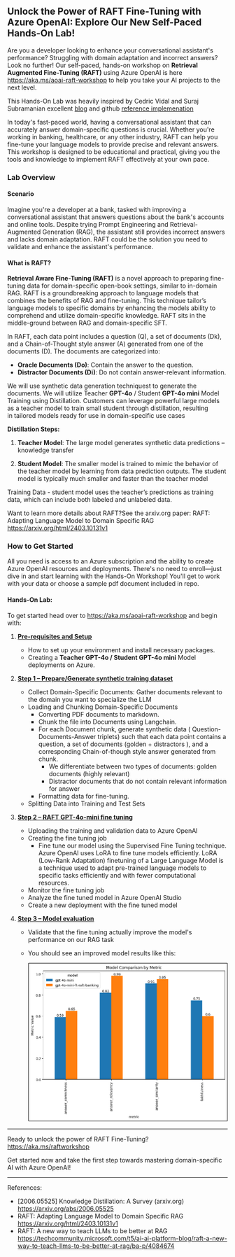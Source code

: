 
## Unlock the Power of RAFT Fine-Tuning with Azure OpenAI: Explore Our New Self-Paced Hands-On Lab!

Are you a developer looking to enhance your conversational assistant's performance? Struggling with domain adaptation and incorrect answers? Look no further! Our self-paced, hands-on workshop on **Retrieval Augmented Fine-Tuning (RAFT)** using Azure OpenAI is here  https://aka.ms/aoai-raft-workshop to help you take your AI projects to the next level.

This Hands-On Lab was heavily inspired by Cedric Vidal and Suraj Subramanian excellent [blog](https://techcommunity.microsoft.com/t5/ai-ai-platform-blog/raft-a-new-way-to-teach-llms-to-be-better-at-rag/ba-p/4084674) and github [reference implemenation](https://github.com/ShishirPatil/gorilla/tree/main/raft)

In today's fast-paced world, having a conversational assistant that can accurately answer domain-specific questions is crucial. Whether you're working in banking, healthcare, or any other industry, RAFT can help you fine-tune your language models to provide precise and relevant answers. This workshop is designed to be educational and practical, giving you the tools and knowledge to implement RAFT effectively at your own pace.

### Lab Overview

#### Scenario

Imagine you're a developer at a bank, tasked with improving a conversational assistant that answers questions about the bank's accounts and online tools. Despite trying Prompt Engineering and Retrieval-Augmented Generation (RAG), the assistant still provides incorrect answers and lacks domain adaptation. RAFT could be the solution you need to validate and enhance the assistant's performance.

#### What is RAFT?

**Retrieval Aware Fine-Tuning (RAFT)** is a novel approach to preparing fine-tuning data for domain-specific open-book settings, similar to in-domain RAG. RAFT is a groundbreaking approach to language models that combines the benefits of RAG and fine-tuning. This technique tailor’s language models to specific domains by enhancing the models ability to comprehend and utilize domain-specific knowledge. RAFT sits in the middle-ground between RAG and domain-specific SFT. 

 In RAFT, each data point includes a question (Q), a set of documents (Dk), and a Chain-of-Thought style answer (A) generated from one of the documents (D). The documents are categorized into:

- **Oracle Documents (Do)**: Contain the answer to the question.
- **Distractor Documents (Di)**: Do not contain answer-relevant information.

 We will use synthetic data generation techniquest to generate the documents. We will utilize Teacher **GPT-4o** / Student **GPT-4o mini** Model Training using Distillation. 
 Customers can leverage powerful large models as a teacher model to train small student through distillation, resulting in tailored models ready for use in domain-specific use cases
 
 **Distillation Steps:**

1. **Teacher Model**: The large model generates synthetic data predictions – knowledge transfer

2. **Student Model**: The smaller model is trained to mimic the behavior of the teacher model by learning from data prediction outputs. The student model is typically much smaller and faster than the teacher model

Training Data - student model uses the teacher’s predictions as training data, which can include both labeled and unlabeled data.

Want to learn more details about RAFT?See the arxiv.org paper: RAFT: Adapting Language Model to Domain Specific RAG https://arxiv.org/html/2403.10131v1

### How to Get Started

All you need is access to an Azure subscription and the ability to create Azure OpenAI resources and deployments. There's no need to enroll—just dive in and start learning with the Hands-On Workshop! You'll get to work with your data or choose a sample pdf document included in repo.

#### Hands-On Lab:


To get started head over to  https://aka.ms/aoai-raft-workshop and begin with:
1. **[Pre-requisites and Setup](https://aka.ms/aoai-raft-workshop)**
   - How to set up your environment and install necessary packages.
   - Creating a **Teacher GPT-4o / Student GPT-4o mini** Model deployments on Azure.

2. **[Step 1 – Prepare/Generate synthetic training dataset](https://github.com/Azure-Samples/azure-openai-raft/blob/main/1_raft_datagen.ipynb)**
   - Collect Domain-Specific Documents: Gather documents relevant to the domain you want to specialize the LLM
   - Loading and Chunking Domain-Specific Documents 
     * Converting PDF documents to markdown.
     * Chunk the file into Documents  using Langchain.
      * For each Document chunk, generate synthetic data ( Question-Documents-Answer triplets) such that each data point contains a question, a set of documents (golden + distractors ), and a corresponding Chain-of-though style answer  generated from chunk. 
        * We differentiate between two types of documents: golden documents (highly relevant) 
        * Distractor documents that do not contain relevant information for answer
     * Formatting data for fine-tuning.
   - Splitting Data into Training and Test Sets

2. **[Step 2 –  RAFT GPT-4o-mini fine tuning](https://github.com/Azure-Samples/azure-openai-raft/blob/main/2_raft_finetuning.ipynb)**
   - Uploading the training and validation data to Azure OpenAI
   - Creating the fine tuning job
     *  Fine tune our model using the Supervised Fine Tuning technique. Azure OpenAI uses LoRA to fine tune models efficiently. LoRA (Low-Rank Adaptation) finetuning of a Large Language Model is a technique used to adapt pre-trained language models to specific tasks efficiently and with fewer computational resources.
   - Monitor the fine tuning job
   - Analyze the fine tuned model in Azure OpenAI Studio
   - Create a new deployment with the fine tuned model
   
3. **[Step 3 –  Model evaluation](https://github.com/Azure-Samples/azure-openai-raft/blob/main/3_raft_evaluation.ipynb)**
   - Validate that the fine tuning actually improve the model's performance on our RAG task
   - You should see an improved model results like this: 

      ![alt text](images/bank_eval.png)


---

Ready to unlock the power of RAFT Fine-Tuning? https://aka.ms/raftworkshop

Get started now and take the first step towards mastering domain-specific AI with Azure OpenAI!

---
References:

* [2006.05525] Knowledge Distillation: A Survey (arxiv.org) https://arxiv.org/abs/2006.05525
* RAFT: Adapting Language Model to Domain Specific RAG https://arxiv.org/html/2403.10131v1
* RAFT:  A new way to teach LLMs to be better at RAG  https://techcommunity.microsoft.com/t5/ai-ai-platform-blog/raft-a-new-way-to-teach-llms-to-be-better-at-rag/ba-p/4084674